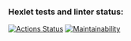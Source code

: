 ### Hexlet tests and linter status:
[![Actions Status](https://github.com/SellY0urS0ul/php-project-lvl1/workflows/hexlet-check/badge.svg)](https://github.com/SellY0urS0ul/php-project-lvl1/actions)
[![Maintainability](https://api.codeclimate.com/v1/badges/a99a88d28ad37a79dbf6/maintainability)](https://codeclimate.com/github/codeclimate/codeclimate/maintainability)